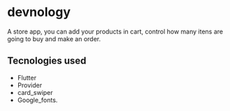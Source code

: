# devnology

A store app, you can add your products in cart, control how many itens are going to buy and make an order.

## Tecnologies used

- Flutter
- Provider
- card_swiper
- Google_fonts.


